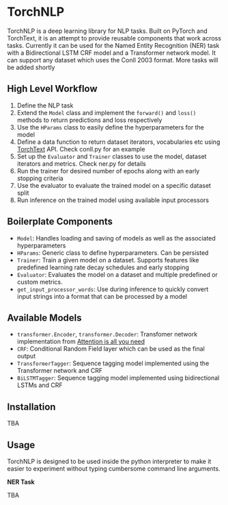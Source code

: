 # TorchNLP
TorchNLP is a deep learning library for NLP tasks. Built on PyTorch and TorchText, it is an attempt to provide reusable components that work across tasks. Currently it can be used for the Named Entity Recognition (NER) task with a Bidirectional LSTM CRF model and a Transformer network model. It can support any dataset which uses the Conll 2003 format. More tasks will be added shortly

## High Level Workflow
1. Define the NLP task
2. Extend the `Model` class and implement the `forward()` and `loss()` methods to return predictions and loss respectively
3. Use the `HParams` class to easily define the hyperparameters for the model
4. Define a data function to return dataset iterators, vocabularies etc using [TorchText](https://github.com/pytorch/text) API. Check conll.py for an example
5. Set up the `Evaluator` and `Trainer` classes to use the model, dataset iterators and metrics. Check ner.py for details
6. Run the trainer for desired number of epochs along with an early stopping criteria
7. Use the evaluator to evaluate the trained model on a specific dataset split
8. Run inference on the trained model using available input processors

## Boilerplate Components
* `Model`: Handles loading and saving of models as well as the associated hyperparameters
* `HParams`: Generic class to define hyperparameters. Can be persisted
* `Trainer`: Train a given model on a dataset. Supports features like predefined learning rate decay schedules and early stopping
* `Evaluator`: Evaluates the model on a dataset and multiple predefined or custom metrics. 
* `get_input_processor_words`: Use during inference to quickly convert input strings into a format that can be processed by a model

## Available Models
* `transformer.Encoder`, `transformer.Decoder`: Transfomer network implementation from [Attention is all you need](https://arxiv.org/abs/1706.03762)
* `CRF`: Conditional Random Field layer which can be used as the final output
* `TransformerTagger`: Sequence tagging model implemented using the Transformer network and CRF
* `BiLSTMTagger`: Sequence tagging model implemented using bidirectional LSTMs and CRF

## Installation
TBA

## Usage
TorchNLP is designed to be used inside the python interpreter to make it easier to experiment without typing cumbersome command line arguments. 

**NER Task**

TBA
